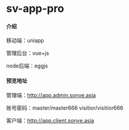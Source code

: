 # sv-app-pro

#### 介绍

移动端：uniapp

管理后台：vue+js

node后端：eggjs

#### 预览地址

管理端：http://app.admin.sonve.asia

账号密码：master/master666      visitior/visitior666

客户端：http://app.client.sonve.asia

